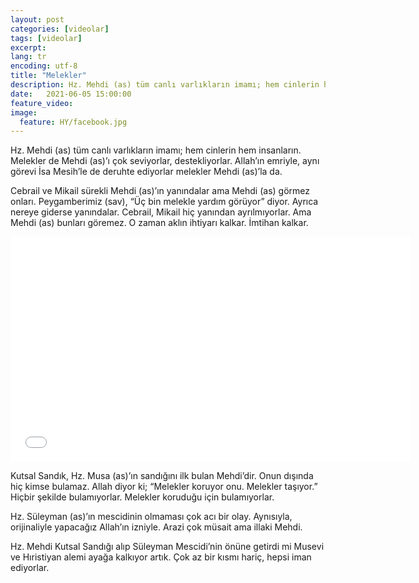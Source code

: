 ```yaml
---
layout: post
categories: [videolar]
tags: [videolar]
excerpt: 
lang: tr
encoding: utf-8
title: "Melekler"
description: Hz. Mehdi (as) tüm canlı varlıkların imamı; hem cinlerin hem insanların.
date:   2021-06-05 15:00:00
feature_video: 
image:
  feature: HY/facebook.jpg
---
```


Hz. Mehdi (as) tüm canlı varlıkların imamı; hem cinlerin hem insanların. Melekler de Mehdi (as)’ı çok seviyorlar, destekliyorlar. Allah’ın emriyle, aynı görevi İsa Mesih’le de deruhte ediyorlar melekler Mehdi (as)’la da.

Cebrail ve Mikail sürekli Mehdi (as)’ın yanındalar ama Mehdi (as) görmez onları. Peygamberimiz (sav), “Üç bin melekle yardım görüyor” diyor. Ayrıca nereye giderse yanındalar. Cebrail, Mikail hiç yanından ayrılmıyorlar. Ama Mehdi (as) bunları göremez. O zaman aklın ihtiyarı kalkar. İmtihan kalkar.

<iframe src="//vidmoly.to/embed-6ole5slykob3.html" scrolling="no" frameborder="0" width="640" height="360" allowfullscreen="true" webkitallowfullscreen="true" mozallowfullscreen="true"></iframe>

Kutsal Sandık, Hz. Musa (as)’ın sandığını ilk bulan Mehdi’dir. Onun dışında hiç kimse bulamaz. Allah diyor ki; “Melekler koruyor onu. Melekler taşıyor.” Hiçbir şekilde bulamıyorlar. Melekler koruduğu için bulamıyorlar.

Hz. Süleyman (as)’ın mescidinin olmaması çok acı bir olay. Aynısıyla, orijinaliyle yapacağız Allah’ın izniyle. Arazi çok müsait ama illaki Mehdi.

Hz. Mehdi Kutsal Sandığı alıp Süleyman Mescidi’nin önüne getirdi mi Musevi ve Hıristiyan alemi ayağa kalkıyor artık. Çok az bir kısmı hariç, hepsi iman ediyorlar.
